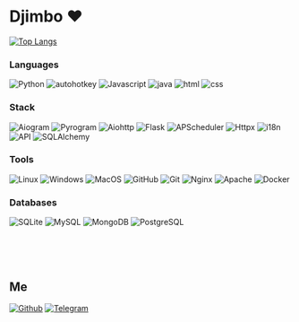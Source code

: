 <h1>Djimbo ❤</h1>

[![Top Langs](https://github-readme-stats.vercel.app/api/top-langs/?username=djimboy&layout=compact&text_color=ffffff&card_width=1000&theme=dark&bg_color=000000&hide_border=true)](https://github.com/djimboy)

### Languages
![Python](https://img.shields.io/badge/-python-000000?style=for-the-badge&logo=python)
![autohotkey](https://img.shields.io/badge/-autohotkey-000000?style=for-the-badge&logo=autohotkey)
![Javascript](https://img.shields.io/badge/-javascript-000000?style=for-the-badge&logo=javascript)
![java](https://img.shields.io/badge/-java-000000?style=for-the-badge&logo=java)
![html](https://img.shields.io/badge/-html-000000?style=for-the-badge&logo=html)
![css](https://img.shields.io/badge/-css-000000?style=for-the-badge&logo=css)

### Stack
![Aiogram](https://img.shields.io/badge/-aiogram-000000?style=for-the-badge&logo=telegram)
![Pyrogram](https://img.shields.io/badge/-pyrogram-000000?style=for-the-badge&logo=telegram)
![Aiohttp](https://img.shields.io/badge/-aiohttp-000000?style=for-the-badge&logo=aiohttp)
![Flask](https://img.shields.io/badge/-flask-000000?style=for-the-badge&logo=flask)
![APScheduler](https://img.shields.io/badge/-apscheduler-000000?style=for-the-badge&logo=apscheduler)
![Httpx](https://img.shields.io/badge/-httpx-000000?style=for-the-badge&logo=httpx)
![i18n](https://img.shields.io/badge/-i18n-000000?style=for-the-badge&logo=i18n)
![API](https://img.shields.io/badge/-api-000000?style=for-the-badge&logo=api)
![SQLAlchemy](https://img.shields.io/badge/-sqlalchemy-000000?style=for-the-badge&logo=sqlalchemy)

### Tools
![Linux](https://img.shields.io/badge/-linux-000000?style=for-the-badge&logo=linux)
![Windows](https://img.shields.io/badge/-windows-000000?style=for-the-badge&logo=windows)
![MacOS](https://img.shields.io/badge/-macos-000000?style=for-the-badge&logo=macos)
![GitHub](https://img.shields.io/badge/-github-000000?style=for-the-badge&logo=github)
![Git](https://img.shields.io/badge/-git-000000?style=for-the-badge&logo=git)
![Nginx](https://img.shields.io/badge/-nginx-000000?style=for-the-badge&logo=nginx)
![Apache](https://img.shields.io/badge/-apache-000000?style=for-the-badge&logo=apache)
![Docker](https://img.shields.io/badge/-docker-000000?style=for-the-badge&logo=docker)

### Databases
![SQLite](https://img.shields.io/badge/-sqlite-000000?style=for-the-badge&logo=sqlite)
![MySQL](https://img.shields.io/badge/-mysql-000000?style=for-the-badge&logo=mysql)
![MongoDB](https://img.shields.io/badge/-mongodb-000000?style=for-the-badge&logo=mongodb)
![PostgreSQL](https://img.shields.io/badge/-postgresql-000000?style=for-the-badge&logo=postgresql)

<br />
<br />
<br />

## Me
[![Github](https://img.shields.io/badge/-GitHub-000000?style=for-the-badge&logo=GitHub)](https://github.com/djimoy)
[![Telegram](https://img.shields.io/badge/-Telegram-000000?style=for-the-badge&logo=Telegram)](https://t.me/djimbox)

